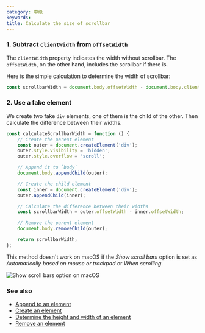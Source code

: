 ```yaml
---
category: 中级
keywords:
title: Calculate the size of scrollbar
---
```


### 1. Subtract `clientWidth` from `offsetWidth`

The `clientWidth` property indicates the width without scrollbar. The `offsetWidth`, on the other hand, includes the scrollbar if there is.

Here is the simple calculation to determine the width of scrollbar:

```js
const scrollbarWidth = document.body.offsetWidth - document.body.clientWidth;
```

### 2. Use a fake element

We create two fake `div` elements, one of them is the child of the other. Then calculate the difference between their widths.

```js
const calculateScrollbarWidth = function () {
    // Create the parent element
    const outer = document.createElement('div');
    outer.style.visibility = 'hidden';
    outer.style.overflow = 'scroll';

    // Append it to `body`
    document.body.appendChild(outer);

    // Create the child element
    const inner = document.createElement('div');
    outer.appendChild(inner);

    // Calculate the difference between their widths
    const scrollbarWidth = outer.offsetWidth - inner.offsetWidth;

    // Remove the parent element
    document.body.removeChild(outer);

    return scrollbarWidth;
};
```

This method doesn't work on macOS if the _Show scroll bars_ option is set as _Automatically based on mouse or trackpad_ or _When scrolling_.

![Show scroll bars option on macOS](/assets/scroll-macos.png)

### See also

-   [Append to an element](/append-to-an-element)
-   [Create an element](/create-an-element)
-   [Determine the height and width of an element](/determine-the-height-and-width-of-an-element)
-   [Remove an element](/remove-an-element)
